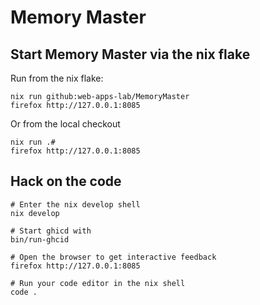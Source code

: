 # Memory Master

## Start Memory Master via the nix flake

Run from the nix flake:

```
nix run github:web-apps-lab/MemoryMaster
firefox http://127.0.0.1:8085
```

Or from the local checkout

```
nix run .#
firefox http://127.0.0.1:8085
```

## Hack on the code

```Shell
# Enter the nix develop shell
nix develop

# Start ghicd with
bin/run-ghcid

# Open the browser to get interactive feedback
firefox http://127.0.0.1:8085

# Run your code editor in the nix shell
code .
```